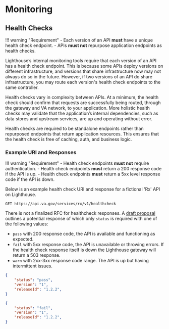 # Monitoring

## Health Checks

!!! warning "Requirement"
    - Each version of an API **must** have a unique health check endpoint.
    - APIs **must not** repurpose application endpoints as health checks.

Lighthouse’s internal monitoring tools require that each version of an API has a health check endpoint. This is because some APIs deploy versions on different infrastructure, and versions that share infrastructure now may not always do so in the future. However, if two versions of an API do share infrastructure, you may route each version's health check endpoints to the same controller.

Health checks vary in complexity between APIs. At a minimum, the health check should confirm that requests are successfully being routed, through the gateway and VA network, to your application. More holistic health checks may validate that the application’s internal dependencies, such as data stores and upstream services, are up and operating without error.

Health checks are required to be standalone endpoints rather than repurposed endpoints that return application resources. This ensures that the health check is free of caching, auth, and business logic.

### Example URI and Responses

!!! warning "Requirement"
    - Health check endpoints **must not** require authentication.
    - Health check endpoints **must** return a 200 response code if the API is up.
    - Health check endpoints **must** return a 5xx level response code if the API is down.

Below is an example health check URI and response for a fictional 'Rx' API on Lighthouse.

```
GET https://api.va.gov/services/rx/v1/healthcheck
```

There is not a finalized RFC for healthcheck responses. A [draft proposal](https://inadarei.github.io/rfc-healthcheck) outlines a potential response of which only `status` is required with one of the following values:

- `pass` with 200 response code, the API is available and functioning as expected.
- `fail` with 5xx response code, the API is unavailable or throwing errors. If the health check response itself is down the Lighthouse gateway will return a 503 response.
- `warn` with 2xx-3xx response code range. The API is up but having intermittent issues.

```json title="200 OK"
{
    "status": "pass",
    "version": "1",
    "releaseId": "1.2.2",
}
```

```json title="503 Service Unavailable"
{
    "status": "fail",
    "version": "1",
    "releaseId": "1.2.2",
}
```


